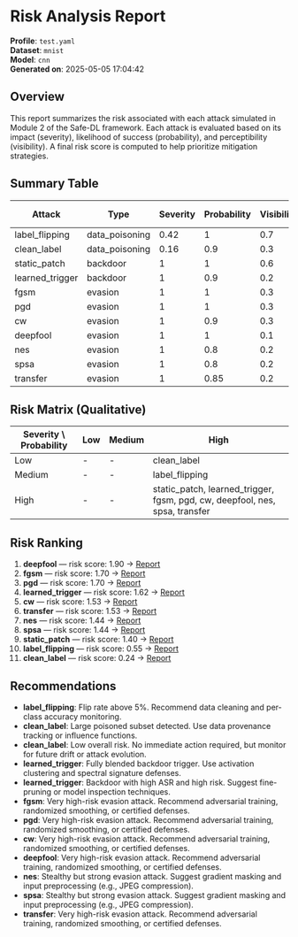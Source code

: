 # Risk Analysis Report

**Profile**: `test.yaml`  
**Dataset**: `mnist`  
**Model**: `cnn`  
**Generated on**: 2025-05-05 17:04:42

## Overview

This report summarizes the risk associated with each attack simulated in Module 2 of the Safe-DL framework. Each attack is evaluated based on its impact (severity), likelihood of success (probability), and perceptibility (visibility). A final risk score is computed to help prioritize mitigation strategies.

## Summary Table

| Attack          | Type           |   Severity |   Probability |   Visibility |   Risk Score | Report                                                                                                   |
|-----------------|----------------|------------|---------------|--------------|--------------|----------------------------------------------------------------------------------------------------------|
| label_flipping  | data_poisoning |       0.42 |          1    |          0.7 |         0.55 | [Report](../../module2_attack_simulation/results/data_poisoning/label_flipping/label_flipping_report.md) |
| clean_label     | data_poisoning |       0.16 |          0.9  |          0.3 |         0.24 | [Report](../../module2_attack_simulation/results/data_poisoning/clean_label/clean_label_report.md)       |
| static_patch    | backdoor       |       1    |          1    |          0.6 |         1.4  | [Report](../../module2_attack_simulation/results/backdoor/static_patch/static_patch_report.md)           |
| learned_trigger | backdoor       |       1    |          0.9  |          0.2 |         1.62 | [Report](../../module2_attack_simulation/results/backdoor/learned_trigger/learned_trigger_report.md)     |
| fgsm            | evasion        |       1    |          1    |          0.3 |         1.7  | [Report](../../module2_attack_simulation/results/evasion/fgsm/fgsm_report.md)                            |
| pgd             | evasion        |       1    |          1    |          0.3 |         1.7  | [Report](../../module2_attack_simulation/results/evasion/pgd/pgd_report.md)                              |
| cw              | evasion        |       1    |          0.9  |          0.3 |         1.53 | [Report](../../module2_attack_simulation/results/evasion/cw/cw_report.md)                                |
| deepfool        | evasion        |       1    |          1    |          0.1 |         1.9  | [Report](../../module2_attack_simulation/results/evasion/deepfool/deepfool_report.md)                    |
| nes             | evasion        |       1    |          0.8  |          0.2 |         1.44 | [Report](../../module2_attack_simulation/results/evasion/nes/nes_report.md)                              |
| spsa            | evasion        |       1    |          0.8  |          0.2 |         1.44 | [Report](../../module2_attack_simulation/results/evasion/spsa/spsa_report.md)                            |
| transfer        | evasion        |       1    |          0.85 |          0.2 |         1.53 | [Report](../../module2_attack_simulation/results/evasion/transfer/transfer_report.md)                    |

## Risk Matrix (Qualitative)

| Severity \ Probability   | Low   | Medium   | High                                                                        |
|--------------------------|-------|----------|-----------------------------------------------------------------------------|
| Low                      | -     | -        | clean_label                                                                 |
| Medium                   | -     | -        | label_flipping                                                              |
| High                     | -     | -        | static_patch, learned_trigger, fgsm, pgd, cw, deepfool, nes, spsa, transfer |

## Risk Ranking

1. **deepfool** — risk score: 1.90 → [Report](../../module2_attack_simulation/results/evasion/deepfool/deepfool_report.md)
2. **fgsm** — risk score: 1.70 → [Report](../../module2_attack_simulation/results/evasion/fgsm/fgsm_report.md)
3. **pgd** — risk score: 1.70 → [Report](../../module2_attack_simulation/results/evasion/pgd/pgd_report.md)
4. **learned_trigger** — risk score: 1.62 → [Report](../../module2_attack_simulation/results/backdoor/learned_trigger/learned_trigger_report.md)
5. **cw** — risk score: 1.53 → [Report](../../module2_attack_simulation/results/evasion/cw/cw_report.md)
6. **transfer** — risk score: 1.53 → [Report](../../module2_attack_simulation/results/evasion/transfer/transfer_report.md)
7. **nes** — risk score: 1.44 → [Report](../../module2_attack_simulation/results/evasion/nes/nes_report.md)
8. **spsa** — risk score: 1.44 → [Report](../../module2_attack_simulation/results/evasion/spsa/spsa_report.md)
9. **static_patch** — risk score: 1.40 → [Report](../../module2_attack_simulation/results/backdoor/static_patch/static_patch_report.md)
10. **label_flipping** — risk score: 0.55 → [Report](../../module2_attack_simulation/results/data_poisoning/label_flipping/label_flipping_report.md)
11. **clean_label** — risk score: 0.24 → [Report](../../module2_attack_simulation/results/data_poisoning/clean_label/clean_label_report.md)

## Recommendations

- **label_flipping**: Flip rate above 5%. Recommend data cleaning and per-class accuracy monitoring.
- **clean_label**: Large poisoned subset detected. Use data provenance tracking or influence functions.
- **clean_label**: Low overall risk. No immediate action required, but monitor for future drift or attack evolution.
- **learned_trigger**: Fully blended backdoor trigger. Use activation clustering and spectral signature defenses.
- **learned_trigger**: Backdoor with high ASR and high risk. Suggest fine-pruning or model inspection techniques.
- **fgsm**: Very high-risk evasion attack. Recommend adversarial training, randomized smoothing, or certified defenses.
- **pgd**: Very high-risk evasion attack. Recommend adversarial training, randomized smoothing, or certified defenses.
- **cw**: Very high-risk evasion attack. Recommend adversarial training, randomized smoothing, or certified defenses.
- **deepfool**: Very high-risk evasion attack. Recommend adversarial training, randomized smoothing, or certified defenses.
- **nes**: Stealthy but strong evasion attack. Suggest gradient masking and input preprocessing (e.g., JPEG compression).
- **spsa**: Stealthy but strong evasion attack. Suggest gradient masking and input preprocessing (e.g., JPEG compression).
- **transfer**: Very high-risk evasion attack. Recommend adversarial training, randomized smoothing, or certified defenses.